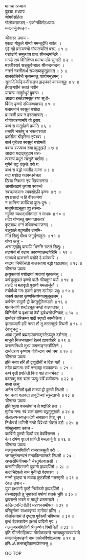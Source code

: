 मागचा अध्याय  
पुढचा अध्याय  
श्रीगर्गसंहिता  
गोलोकखण्डम् - एकोनविंशोऽध्यायः  
यमलार्जुनभङ्ग -  
  
श्रीनारद उवाच -  
एकदा गोकुले गोप्यो ममन्थुर्दधि सर्वतः ।  
गृहे गृहे प्रगायन्त्यो गोपालचरितं परम् ॥ १ ॥  
यशोदापि समुत्थाय प्रातः श्रीनन्दमन्दिरे ।  
भाण्डे रायं विनिक्षिप्य ममन्थ दधि सुन्दरी ॥ २ ॥  
मञ्जीररावं सङ्कुर्वन्बालः श्रीनन्दनन्दनः ।  
ननर्त्त नवनीतार्थं रायःशब्दकुतूहलात् ॥ ३ ॥  
बालकेलिर्बभौ नृत्यन्मातुः पार्श्वमनुभ्रमन् ।  
सुनादिकिङ्किणीसङ्घ झङ्कारं कारयन्मुहुः ॥ ४ ॥  
हैयङ्गवीनं सततं नवीनं  
     याचन्स मातुर्मधुरं ब्रुवन्सः ।  
आदाय हस्तेऽश्मसुतं रुषा सुधी-  
     र्बिभेद कृष्णो दधिमन्थपात्रम् ॥ ५ ॥  
पलायमानं स्वसुतं यशोदा  
     प्रभावती प्राप न हस्तमात्रात् ।  
योगीश्वराणामपि यो दुरापः  
     कथं स मातुर्ग्रहणे प्रयाति ॥ ६ ॥  
तथापि भक्तेषु च भक्तवश्यता  
     प्रदर्शिता श्रीहरिणा नृपेश्वर ।  
बालं गृहीत्वा स्वसुतं यशोमती  
     बबन्ध रज्ज्वाथ रुषा ह्युलूखले ॥ ७ ॥  
आदाय यद्यद्‌बहुदाम तत्त-  
     त्स्वल्पं प्रभूतं स्वसुते यशोदा ।  
गुणैर्न बद्धः प्रकृतेः परो यः  
     कथं स बद्धो भवतीह दाम्ना ॥ ८ ॥  
यदा यशोदा गतबन्धनेच्छा  
     खिन्ना निषण्णा नृप खिन्नमानसा ।  
आसीत्तदायं कृपया स्वबन्धे  
     स्वच्छन्दयानः स्ववशोऽपि कृष्णः ॥ ९ ॥  
एष प्रसादो न हि वीरकर्मणां  
     न ज्ञानिनां कर्मधियां कुतः पुनः ।  
मातुर्यथाऽभून्नृप एषु तस्मा-  
     न्मुक्तिं व्यधाद्‌भक्तिमलं न माधवः ॥ १० ॥  
तदैव गोप्यस्तु समागतास्त्वरं  
     दृष्ट्वाथ भग्नं दधिमन्थभाजनम् ।  
उ‌लूखले बद्धमतीव दामभि-  
     र्भीतं शिशुं वीक्ष्य जगुर्घृणातुराः ॥ ११ ॥  
गोप्य ऊचुः -  
अस्मद्‌गृहेषु पात्राणि भिनत्ति सततं शिशुः ।  
तदप्येनं नो वदामः कारुण्यान्नन्दगेहिनि ॥ १२ ॥  
गतव्यथे ह्यकरुणे यशोदे हे व्रजेश्वरि ।  
यष्ट्या निर्भर्त्सितो बालस्त्वया बद्धो घटक्षयात् ॥ १३ ॥  
श्रीनारद उवाच -  
इत्युक्तायां यशोदायां व्यग्रायां गृहकर्मसु ।  
कर्षन्नुलूखलं कृष्णो बालैः श्रीयमुनां ययौ ॥ १४ ॥  
तत्तटे च महावृक्षौ पुराणौ यमलार्जुनौ ।  
तयोर्मध्ये गतः कृष्णो हसन् दामोदरः प्रभुः ॥ १५ ॥  
चकर्ष सहसा कृष्णस्तिर्यग्गतमुलूखलम् ।  
कर्षणेन समूलौ द्वौ पेततुर्भूमिमण्डले ॥ १६ ॥  
पातनेनापि शब्दोऽभूत्प्रचण्डो वज्रपातवत् ।  
विनिर्गतौ च वृक्षाभ्यां देवौ द्वावेधसोऽग्निवत् ॥ १७ ॥  
दामोदरं परिक्रम्य पादौ स्पृष्टौ स्वमौलिना ।  
कृताञ्जली हरिं नत्वा तौ तु तत्सम्मुखे स्थितौ ॥ १८ ॥  
देवावूचतुः -  
आवां मुक्तौ ब्रह्मदण्डात्सद्यस्तेऽच्युत दर्शनात् ।  
माभूत्ते निजभक्तानां हेलनं ह्यावयोर्हरे ॥ १९ ॥  
करुणानिधये तुभ्यं जगन्मङ्गलशीलिने ।  
दामोदराय कृष्णाय गोविन्दाय नमो नमः ॥ २० ॥  
श्रीनारद उवाच -  
इति नत्वा हरिं तौ द्वावुदीचीं च दिशं गतौ ।  
तदैव ह्यागताः सर्वे नन्दाद्या भयकातराः ॥ २१ ॥  
कथं वृक्षौ प्रपतितौ विना वातं व्रजार्भकाः ।  
वदताशु तदा बाला ऊचुः सर्वे व्रजौकसः ॥ २२ ॥  
बाला ऊचुः  
अनेन पातितौ वृक्षौ ताभ्यां द्वौ पुरुषौ स्थितौ ।  
एनं नत्वा गतावद्य तावुदीच्यां स्फुरत्प्रभौ ॥ २३ ॥  
श्रीनारद उवाच -  
इति श्रुत्वा वचस्तेषां न ते श्रद्दधिरे ततः ।  
मुमोच नन्दः स्वं बालं दाम्ना बद्धमुलूखले ॥ २४ ॥  
संलालयन्स्वाङ्कदेशे समाघ्राय शिशुं नृप ।  
निर्भर्त्स्य भामिनीं नन्दो विप्रेभ्यो गोशतं ददौ ॥ २५ ॥  
श्रीबहुलाश्व उवाच -  
काविमौ पुरुषौ दिव्यौ वद देवर्षिसत्तम ।  
केन दोषेण वृक्षत्वं प्रापितौ यमलार्जुनौ ॥ २६ ॥  
श्रीनारद उवाच -  
नलकूबरमणिग्रीवौ राजराजसुतौ परौ ।  
जग्मतुर्नन्दनवनं मन्दाकिन्यास्तटे स्थितौ ॥ २७ ॥  
अप्सरोभिर्गीयमानौ चेरतुर्गतवाससौ ।  
वारुणीमदिरामत्तौ युवानौ द्रव्यदर्पितौ ॥ २८ ॥  
कदाचिद्देवलो नाम मुनीन्द्रो वेदपारगः ।  
नग्नौ दृष्ट्वा च तावाह दुष्टशीलौ गतस्मृती ॥ २९ ॥  
देवल उवाच -  
युवां वृक्षसमौ दृष्टौ निर्लज्जौ द्रव्यदर्पितौ ।  
तस्माद्‌वृक्षौ तु भूयास्तां वर्षाणां शतकं भुवि ॥ ३० ॥  
द्वापरान्ते भारते च माथुरे व्रजमण्डले ।  
कलिन्दनन्दिनीतीरे महावनसमीपतः ॥ ३१ ॥  
परिपूर्णतमं साक्षात्कृष्णं दामोदरं हरिम् ।  
गोलोकनाथं तं दृष्ट्वा पूर्वरूपौ भविष्यथः ॥ ३२ ॥  
इत्थं देवलशापेन वृक्षत्वं प्रापितौ नृप ।  
नलकूबरमणिग्रीवौ श्रीकृष्णेन विमोचितौ ॥ ३३ ॥  
इति श्रीगर्गसंहितायां गोलोकखण्डे नारदबहुलाश्वसंवादे  
यमलार्जुनभङ्गो नाम एकोनविंशोऽध्यायः ॥ १९ ॥  
हरिः ॐ तत्सच्छ्रीकृष्णार्पणमस्तु ॥  
  
GO TOP
